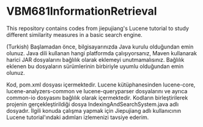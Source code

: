 # VBM681InformationRetrieval
This repository contains codes from jiepujiang's Lucene tutorial to study different similarity measures in a basic search engine.

(Turkish) Başlamadan önce, bilgisayarınızda Java kurulu olduğundan emin olunuz. Java dili kullanan hangi platformda çalışıyorsanız, Maven kullanarak harici JAR dosyalarını bağlılık olarak eklemeyi unutmamalısınız. Bağlılık eklenen bu dosyaların sürümlerinin birbiriyle uyumlu olduğundan emin olunuz.

Kod, pom.xml dosyası içermektedir. Lucene kütüphanesinden lucene-core, lucene-analyzers-common ve lucene-queryparser dosyalarını ve ayrıca common-io dosyasını bağlılık olarak içermektedir. Kodların birleştirilerek projenin gerçekleştirildiği dosya IndexingAndSearchSystem.java adlı dosyadır. İlgili konuda çalışma yapmak için Jiepujiang adlı kullanıcının Lucene tutorial'ındaki adımları izlemenizi tavsiye ederim.
